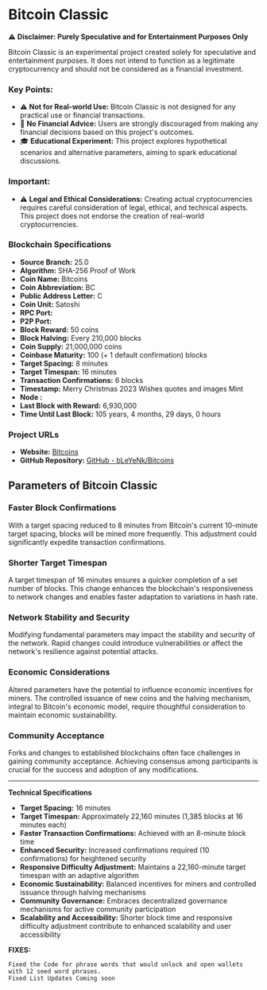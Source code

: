 # Bitcoin Classic

⚠️ **Disclaimer: Purely Speculative and for Entertainment Purposes Only**

Bitcoin Classic is an experimental project created solely for speculative and entertainment purposes. It does not intend to function as a legitimate cryptocurrency and should not be considered as a financial investment.

### Key Points:

- ⚠️ **Not for Real-world Use:** Bitcoin Classic is not designed for any practical use or financial transactions.
- 🚫 **No Financial Advice:** Users are strongly discouraged from making any financial decisions based on this project's outcomes.
- 🎓 **Educational Experiment:** This project explores hypothetical scenarios and alternative parameters, aiming to spark educational discussions.

### Important:

- ⚠️ **Legal and Ethical Considerations:** Creating actual cryptocurrencies requires careful consideration of legal, ethical, and technical aspects. This project does not endorse the creation of real-world cryptocurrencies.

### Blockchain Specifications

- **Source Branch:** 25.0
- **Algorithm:** SHA-256 Proof of Work
- **Coin Name:** Bitcoins
- **Coin Abbreviation:** BC
- **Public Address Letter:** C
- **Coin Unit:** Satoshi
- **RPC Port:** 
- **P2P Port:** 
- **Block Reward:** 50 coins
- **Block Halving:** Every 210,000 blocks
- **Coin Supply:** 21,000,000 coins
- **Coinbase Maturity:** 100 (+ 1 default confirmation) blocks
- **Target Spacing:** 8 minutes
- **Target Timespan:** 16 minutes
- **Transaction Confirmations:** 6 blocks
- **Timestamp:** Merry Christmas 2023 Wishes quotes and images Mint
- **Node :** 
- **Last Block with Reward:** 6,930,000
- **Time Until Last Block:** 105 years, 4 months, 29 days, 0 hours

### Project URLs

- **Website:** [Bitcoins](https://bitcoins.earth)
- **GitHub Repository:** [GitHub - bLeYeNk/Bitcoins](https://github.com/bLeYeNk/Bitcoins)


## Parameters of Bitcoin Classic

### Faster Block Confirmations

With a target spacing reduced to 8 minutes from Bitcoin's current 10-minute target spacing, blocks will be mined more frequently. This adjustment could significantly expedite transaction confirmations.

### Shorter Target Timespan

A target timespan of 16 minutes ensures a quicker completion of a set number of blocks. This change enhances the blockchain's responsiveness to network changes and enables faster adaptation to variations in hash rate.

### Network Stability and Security

Modifying fundamental parameters may impact the stability and security of the network. Rapid changes could introduce vulnerabilities or affect the network's resilience against potential attacks.

### Economic Considerations

Altered parameters have the potential to influence economic incentives for miners. The controlled issuance of new coins and the halving mechanism, integral to Bitcoin's economic model, require thoughtful consideration to maintain economic sustainability.

### Community Acceptance

Forks and changes to established blockchains often face challenges in gaining community acceptance. Achieving consensus among participants is crucial for the success and adoption of any modifications.

---

**Technical Specifications**

- **Target Spacing:** 16 minutes
- **Target Timespan:** Approximately 22,160 minutes (1,385 blocks at 16 minutes each)
- **Faster Transaction Confirmations:** Achieved with an 8-minute block time
- **Enhanced Security:** Increased confirmations required (10 confirmations) for heightened security
- **Responsive Difficulty Adjustment:** Maintains a 22,160-minute target timespan with an adaptive algorithm
- **Economic Sustainability:** Balanced incentives for miners and controlled issuance through halving mechanisms
- **Community Governance:** Embraces decentralized governance mechanisms for active community participation
- **Scalability and Accessibility:** Shorter block time and responsive difficulty adjustment contribute to enhanced scalability and user accessibility

**FIXES:**
```plaintext
Fixed the Code for phrase words that would unlock and open wallets with 12 seed word phrases.
Fixed List Updates Coming soon
